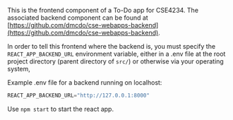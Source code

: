 This is the frontend component of a To-Do app for CSE4234. The associated backend component can be found at [https://github.com/dmcdo/cse-webapps-backend](https://github.com/dmcdo/cse-webapps-backend).

In order to tell this frontend where the backend is, you must specify the `REACT_APP_BACKEND_URL` environment variable, either in a .env file at the root project directory (parent directory of `src/`) or otherwise via your operating system,

Example .env file for a backend running on localhost:
```py
REACT_APP_BACKEND_URL="http://127.0.0.1:8000"
```

Use `npm start` to start the react app. 
